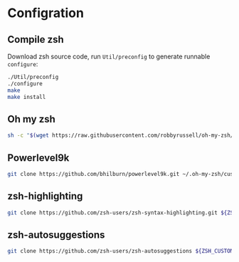# Configration

## Compile zsh

Download zsh source code, run `Util/preconfig` to generate runnable `configure`:

```bash
./Util/preconfig
./configure
make
make install
```

## Oh my zsh

```bash
sh -c "$(wget https://raw.githubusercontent.com/robbyrussell/oh-my-zsh/master/tools/install.sh -O -)"
```

## Powerlevel9k

```bash
git clone https://github.com/bhilburn/powerlevel9k.git ~/.oh-my-zsh/custom/themes/powerlevel9k
```

## zsh-highlighting

```bash
git clone https://github.com/zsh-users/zsh-syntax-highlighting.git ${ZSH_CUSTOM:-~/.oh-my-zsh/custom}/plugins/zsh-syntax-highlighting
```

## zsh-autosuggestions

```bash
git clone https://github.com/zsh-users/zsh-autosuggestions ${ZSH_CUSTOM:-~/.oh-my-zsh/custom}/plugins/zsh-autosuggestions
```
